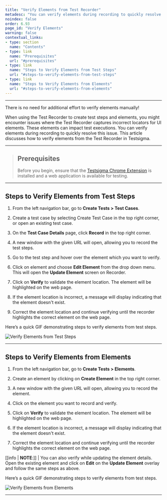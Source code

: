 ```yaml
---
title: "Verify Elements from Test Recorder"
metadesc: "You can verify elements during recording to quickly resolve issues in execution. This article discusses verifying elements from the Test Recorder in Testsigma"
noindex: false
order: 6.93
page_id: "Verify Elements"
warning: false
contextual_links:
- type: section
  name: "Contents"
- type: link
  name: "Prerequisites"
  url: "#prerequisites"
- type: link
  name: "Steps to Verify Elements from Test Steps"
  url: "#steps-to-verify-elements-from-test-steps"
- type: link
  name: "Steps to Verify Elements from Elements"
  url: "#steps-to-verify-elements-from-elements"
---
```


---


There is no need for additional effort to verify elements manually!

When using the Test Recorder to create test steps and elements, you might encounter issues where the Test Recorder captures incorrect locators for UI elements. These elements can impact test executions. You can verify elements during recording to quickly resolve this issue. This article discusses how to verify elements from the Test Recorder in Testsigma.


---

> ## **Prerequisites**
>
>
> Before you begin, ensure that the [Testsigma Chrome Extension](https://testsigma.com/docs/test-step-recorder/install-chrome-extension/) is installed and a web application is available for testing.

---

## **Steps to Verify Elements from Test Steps**

1. From the left navigation bar, go to **Create Tests > Test Cases**.

2. Create a test case by selecting Create Test Case in the top right corner, or open an existing test case.

3. On the **Test Case Details** page, click **Record** in the top right corner.

4. A new window with the given URL will open, allowing you to record the test steps.

5. Go to the test step and hover over the element which you want to verify. 

6. Click on element and choose **Edit Element** from the drop down menu. This will open the **Update Element** screen on Recorder.

7. Click on **Verify** to validate the element location. The element will be highlighted on the web page.

8. If the element location is incorrect, a message will display indicating that the element doesn't exist.

9. Correct the element location and continue verifying until the recorder highlights the correct element on the web page.

Here’s a quick GIF demonstrating steps to verify elements from test steps.

![Verify Elements from Test Steps](https://s3.amazonaws.com/static-docs.testsigma.com/new_images/projects/applications/HighlightElement.gif)

---

## **Steps to Verify Elements from Elements**

1. From the left navigation bar, go to **Create Tests > Elements**.

2. Create an element by clicking on **Create Element** in the top right corner. 

3. A new window with the given URL will open, allowing you to record the element.

4. Click on the element you want to record and verify. 

5. Click on **Verify** to validate the element location. The element will be highlighted on the web page.

6. If the element location is incorrect, a message will display indicating that the element doesn't exist.

7. Correct the element location and continue verifying until the recorder highlights the correct element on the web page.

[[info | **NOTE**:]]
| You can also verify while updating the element details. Open the existing element and click on **Edit** on the **Update Element** overlay and follow the same steps as above. 


Here’s a quick GIF demonstrating steps to verify elements from test steps.

![Verify Elements from Elements](https://s3.amazonaws.com/static-docs.testsigma.com/new_images/projects/applications/ElementHighlisht-EC.gif)


---